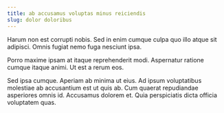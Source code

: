 ```yaml
---
title: ab accusamus voluptas minus reiciendis
slug: dolor doloribus
---
```


Harum non est corrupti nobis. Sed in enim cumque culpa quo illo atque sit adipisci. Omnis fugiat nemo fuga nesciunt ipsa.

Porro maxime ipsam at itaque reprehenderit modi. Aspernatur ratione cumque itaque animi. Ut est a rerum eos.

Sed ipsa cumque. Aperiam ab minima ut eius. Ad ipsum voluptatibus molestiae ab accusantium est ut quis ab. Cum quaerat repudiandae asperiores omnis id. Accusamus dolorem et. Quia perspiciatis dicta officia voluptatem quas.
